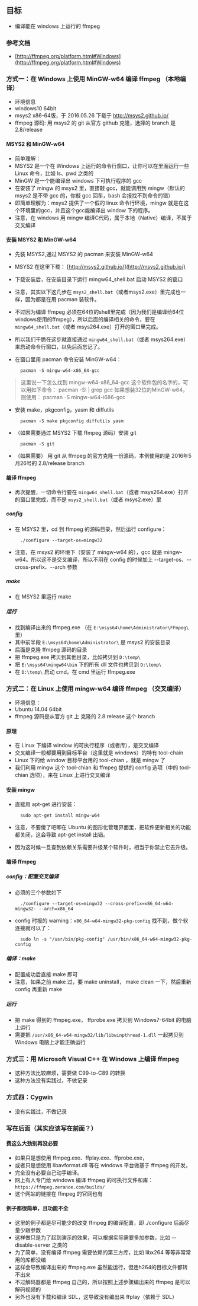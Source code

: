 ## 目标
* 编译能在 windows 上运行的 ffmpeg

### 参考文档

* [http://ffmpeg.org/platform.html#Windows](http://ffmpeg.org/platform.html#Windows)

### 方式一：在 Windows 上使用 MinGW-w64 编译 ffmpeg （本地编译）
* 环境信息
* windows10 64bit
* msys2 x86-64版，于 2016.05.26 下载于 http://msys2.github.io/
* ffmpeg 源码: 用 msys2 的 git 从官方 github 克隆，选择的 branch 是 2.8/release

#### MSYS2 和 MinGW-w64
* 简单理解：
* MSYS2 是一个在 Windows 上运行的命令行窗口，让你可以在里面运行一些 Linux 命令，比如 ls、pwd 之类的
* MinGW 是一个能编译出 windows 下可执行程序的 gcc
* 在安装了 mingw 的 msys2 里，直接敲 gcc，就能调用到 mingw（默认的 msys2 是不带 gcc 的，你敲 gcc 回车，bash 会报找不到命令的错）
* 即简单理解为：msys2 提供了一个假的 linux 命令行环境，mingw 就是在这个环境里的gcc，并且这个gcc能编译出 window 下的程序。
* 注意，在 windows 用 mingw 编译C代码，属于本地（Native）编译，不属于交叉编译

#### 安装 MSYS2 和 MinGW-w64
* 先装 MSYS2,通过 MSYS2 的 pacman 来安装 MinGW-w64
* MSYS2 在这里下载： [http://msys2.github.io/](http://msys2.github.io/)
* 下载安装后，在安装目录下运行 mingw64_shell.bat 启动 MSYS2 的窗口
* 注意，其实以下这几步在 `msys2_shell.bat`（或者msys2.exe）里完成也一样，因为都是在用 pacman 装软件。
* 不过因为编译 ffmpeg 必须在64位的shell里完成（因为我们是编译给64位windows使用的ffmpeg），所以后面的编译相关的命令，要在 `mingw64_shell.bat`（或者 msys264.exe）打开的窗口里完成。
* 所以我们干脆在这步就直接通过 `mingw64_shell.bat`（或者 msys264.exe） 来启动命令行窗口，以免后面忘记了。
* 在窗口里用 pacman 命令安装 MinGW-w64：

		pacman -S mingw-w64-x86_64-gcc

>这里说一下怎么找到 mingw-w64-x86_64-gcc 这个软件包的名字的，可以用如下命令： pacman -Sl | grep gcc
>如果想装32位的MinGW-w64，则使用： pacman -S mingw-w64-i686-gcc

* 安装 make，pkgconfig，yasm 和 diffutils

		pacman -S make pkgconfig diffutils yasm

* （如果需要通过 MSYS2 下载 ffmpeg 源码）安装 git  

		pacman -S git

* （如果需要） 用 git 从 ffmpeg 的官方克隆一份源码，本例使用的是 2016年5月26号的 2.8/release branch

#### 编译 ffmpeg
* 再次提醒，一切命令行要在 `mingw64_shell.bat`（或者 msys264.exe）打开的窗口里完成，而不是 `msys2_shell.bat`（或者 msys2.exe）里

##### config
* 在 MSYS2 里，cd 到 ffmpeg 的源码目录，然后运行 configure：

		./configure --target-os=mingw32

* 注意，在 msys2 的环境下（安装了 mingw-w64 的），gcc 就是 mingw-w64。所以这不是交叉编译，所以不用在 config 的时候加上 --target-os、--cross-prefix、--arch 参数

##### make
* 在 MSYS2 里运行 make

##### 运行
* 找到编译出来的 ffmpeg.exe （在 `E:\msys64\home\Administrator\FFmpeg\` 里）
* 其中前半段 `E:\msys64\home\Administrator\` 是 msys2 的安装目录
* 后面是克隆 ffmpeg 源码的目录
* 把 ffmpeg.exe 拷贝到其他目录，比如拷贝到 `D:\temp\`
* 把 `E:\msys64\mingw64\bin` 下的所有 dll 文件也拷贝到 `D:\temp\`
* 在 `D:\temp\` 启动 cmd，在 cmd 里运行 ffmpeg.exe

### 方式二：在 Linux 上使用 mingw-w64 编译 ffmpeg （交叉编译）
* 环境信息：
* Ubuntu 14.04 64bit
* ffmpeg 源码是从官方 git 上 克隆的 2.8 release 这个 branch

#### 原理
* 在 Linux 下编译 window 的可执行程序（或者库），是交叉编译
* 交叉编译一般都要用到目标平台（这里就是 windows）的特有 tool-chain
* Linux 下的给 window 目标平台用的 tool-chian ，就是 mingw 了
* 我们利用 mingw 这个 tool-chian 和 ffmpeg 提供的 config 选项（中的 tool-chian 选项），来在 Linux 上进行交叉编译

#### 安装 mingw
* 直接用 apt-get 进行安装：

		sudo apt-get install mingw-w64

* 注意，不要傻了吧唧在 Ubuntu 的图形化管理界面里，把软件更新相关的功能都关闭，这会导致 apt-get install 出错。
* 因为这时候一旦查到依赖关系需要升级某个软件时，相当于你禁止它去升级。

#### 编译 ffmpeg

##### config：配置交叉编译
* 必须的三个参数如下

		./configure --target-os=mingw32 --cross-prefix=x86_64-w64-mingw32- --arch=x86_64

* config 时报的 warning：`x86_64-w64-mingw32-pkg-config` 找不到，做个软连接就可以了：

		sudo ln -s "/usr/bin/pkg-config" /usr/bin/x86_64-w64-mingw32-pkg-config

##### 编译：make
* 配置成功后直接 make 即可
* 注意，如果之前 make 过，要 make uninstall， make clean 一下，然后重新 config 再重新 make

##### 运行
* 把 make 得到的 ffmpeg.exe， ffprobe.exe 拷贝到 Windows7-64bit 的电脑上运行
* 需要把 `/usr/x86_64-w64-mingw32/lib/libwinpthread-1.dll` 一起拷贝到 Windows 电脑上才能正确运行

### 方式三：用 Microsoft Visual C++ 在 Windows 上编译 ffmpeg
* 这种方法比较麻烦，需要做  C99-to-C89 的转换
* 这种方法没有实践过，不做记录

### 方式四：Cygwin
* 没有实践过，不做记录

### 写在后面（其实应该写在前面？）

#### 费这么大劲别再没必要

* 如果只是想使用 ffmpeg.exe、ffplay.exe、ffprobe.exe，
* 或者只是想使用 libavformat.dll 等在 windows 平台做基于 ffmpeg 的开发，
* 完全没有必要自己动手编译。
* 网上有人专门给 windows 编译 ffmpeg 的可执行文件和库：`https://ffmpeg.zeranoe.com/builds/`
* 这个网站的链接在 ffmpeg 的官网也有

#### 例子都很简单，且功能不全

* 这里的例子都是尽可能少的改变 ffmpeg 的编译配置，即 ./configure 后面尽量少跟参数
* 这样做只是为了起到演示的效果，可以根据实际需要多加参数，比如 --disable-server 之类的
* 为了简单，没有编译 ffmpeg 需要依赖的第三方库，比如 libx264 等等非常常用的库都没编
* 这样会导致编译出来的 ffmpeg.exe 虽然能运行，但连h264的目标文件都转不出来
* 不过解码器都是 ffmpeg 自己的，所以按照上述步骤编出来的 ffmpeg 是可以解码视频的
* 另外也没有下载和编译 SDL，这导致没有编出来 ffplay（依赖于 SDL）